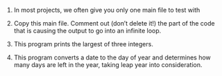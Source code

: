1. In most projects, we often give you only one main file to test with



2. Copy this main file. Comment out (don’t delete it!) the part of the code that is causing the output to go into an infinite loop.



3. This program prints the largest of three integers.



4. This program converts a date to the day of year and determines how many days are left in the year, taking leap year into consideration.
